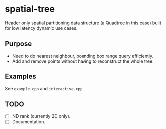 # spatial-tree
Header only spatial partitioning data structure (a Quadtree in this case) built for low latency dynamic use cases.

## Purpose
- Need to do nearest neighbour, bounding box range query efficiently.
- Add and remove points without having to reconstruct the whole tree.

## Examples
See `example.cpp` and `interactive.cpp`.

## TODO
- [ ] ND rank (currently 2D only).
- [ ] Documentation.